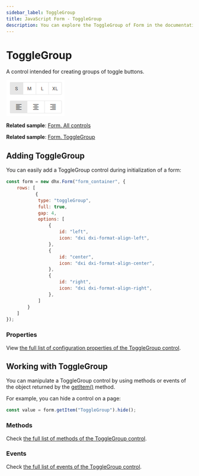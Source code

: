 ```yaml
---
sidebar_label: ToggleGroup
title: JavaScript Form - ToggleGroup 
description: You can explore the ToggleGroup of Form in the documentation of the DHTMLX JavaScript UI library. Browse developer guides and API reference, try out code examples and live demos, and download a free 30-day evaluation version of DHTMLX Suite.
---
```


# ToggleGroup

A control intended for creating groups of toggle buttons.

![ToggleGroup control](../assets/form/form_togglegroup.png)

**Related sample**: [Form. All controls](https://snippet.dhtmlx.com/ikyyekxq)

**Related sample**: [Form. ToggleGroup](https://snippet.dhtmlx.com/yqi21ykr?tag=toggle_group)

## Adding ToggleGroup

You can easily add a ToggleGroup control during initialization of a form:

~~~js
const form = new dhx.Form("form_container", { 
    rows: [
           {
            type: "toggleGroup",
            full: true,
            gap: 4,
            options: [
                {
                    id: "left",
                    icon: "dxi dxi-format-align-left",
                },
                {
                    id: "center",
                    icon: "dxi dxi-format-align-center",
                },
                {
                    id: "right",
                    icon: "dxi dxi-format-align-right",
                },
            ]
        }
    ]
});
~~~

### Properties

View [the full list of configuration properties of the ToggleGroup control](form/api/togglegroup/api_togglegroup_properties.md).

## Working with ToggleGroup

You can manipulate a ToggleGroup control by using methods or events of the object returned by the [getItem()](form/api/form_getitem_method.md) method.

For example, you can hide a control on a page:

~~~js
const value = form.getItem("ToggleGroup").hide();
~~~

### Methods

Check [the full list of methods of the ToggleGroup control](form/api/api_overview.md#togglegroup-methods).

### Events

Check [the full list of events of the ToggleGroup control](form/api/api_overview.md#togglegroup-events).